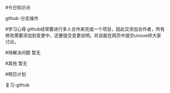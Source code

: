 #今日知识点

github-分支操作

#学习心得
github经常要进行多人合作来完成一个项目，因此交添加合作者，所有修改需要添加到变更中，还要提交变更说明。并且能在网页中提交uissue供大家讨论。

#待解决问题
暂无

#其他
暂无

#明日计划

复习-github


